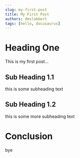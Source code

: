 ```yaml
---
slug: my-first-post
title: My First Post
authors: dmslabbert
tags: [hello, docusaurus]
---
```


# Heading One

This is my first post...

## Sub Heading 1.1

this is some subheading text

## Sub Heading 1.2

this is some more subheading text

# Conclusion

bye